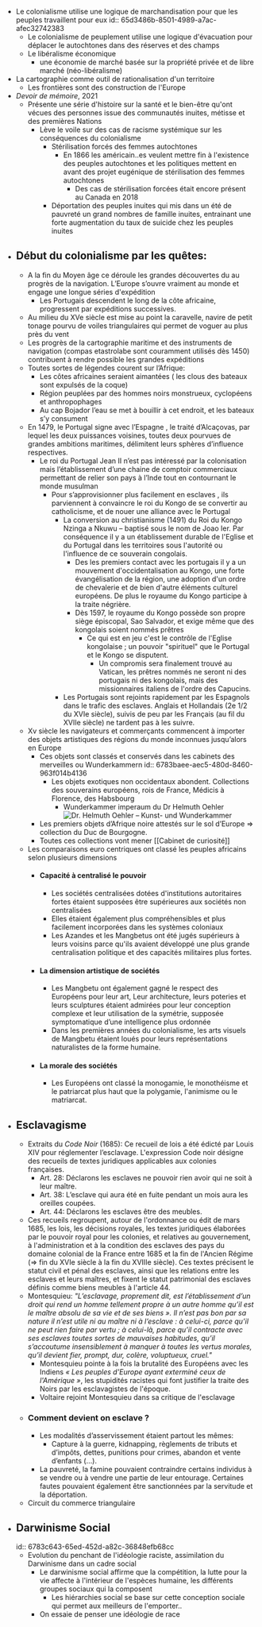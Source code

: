 - Le colonialisme utilise une logique de marchandisation pour que les peuples travaillent pour eux
  id:: 65d3486b-8501-4989-a7ac-afec32742383
	- Le colonialisme de peuplement utilise une logique d'évacuation pour déplacer le autochtones dans des réserves et des champs
	- Le libéralisme économique
		- une économie de marché basée sur la propriété privée et de libre marché (néo-libéralisme)
- La cartographie comme outil de rationalisation d'un territoire
	- Les frontières sont des construction de l'Europe
- *Devoir de mémoire*, 2021
	- Présente une série d'histoire sur la santé et le bien-être qu'ont vécues des personnes issue des communautés inuites, métisse et des premières Nations
		- Lève le voile sur des cas de racisme systémique sur les conséquences du colonialisme
			- Stérilisation forcés des femmes autochtones
				- En 1866 les américain..es veulent mettre fin à l'existence des peuples autochtones et les politiques mettent en avant des projet eugénique de stérilisation des femmes autochtones
					- Des cas de stérilisation forcées était encore présent au Canada en 2018
			- Déportation des peuples inuites qui mis dans un été de pauvreté un grand nombres de famille inuites, entrainant une forte augmentation du taux de suicide chez les peuples inuites
- ## Début du colonialisme par les quêtes:
	- A la fin du Moyen âge ce déroule les grandes découvertes du au progrès de la navigation. L’Europe s’ouvre vraiment au
	  monde et engage une longue séries d'expédition
		- Les Portugais descendent le long de la côte africaine, progressent par expéditions successives.
	- Au milieu du XVe siècle est mise au point la caravelle, navire de petit tonage pourvu de voiles triangulaires qui permet de voguer au plus près du vent
	- Les progrès de la cartographie maritime et des instruments de navigation (compas etastrolabe sont couramment utilisés dès 1450) contribuent à rendre possible les grandes expéditions
	- Toutes sortes de légendes courent sur l’Afrique:
		- Les côtes africaines seraient aimantées ( les clous des bateaux sont expulsés de la coque)
		- Région peuplées par des hommes noirs monstrueux, cyclopéens et anthropophages
		- Au cap Bojador l’eau se met à bouillir à cet endroit, et les bateaux s’y consument
	- En 1479, le Portugal signe avec l’Espagne , le traité d’Alcaçovas, par lequel les deux puissances voisines, toutes deux pourvues de grandes ambitions maritimes, délimitent leurs sphères d’influence respectives.
		- Le roi du Portugal Jean II n’est pas intéressé par la colonisation mais l’établissement d’une chaine de comptoir commerciaux permettant de relier son pays à l’Inde tout en contournant le monde musulman
			- Pour s’approvisionner plus facilement en esclaves , ils parviennent à convaincre le roi du Kongo de se convertir au catholicisme, et de nouer une alliance avec le Portugal
				- La conversion au christianisme (1491) du Roi du Kongo Nzinga a Nkuwu – baptisé sous le nom de Joao Ier. Par conséquence il y a un établissement durable de l'Eglise et du Portugal dans les territoires sous l'autorité ou l'influence de ce souverain congolais.
					- Des les premiers contact avec les portugais il y a un mouvement d'occidentalisation au Kongo, une forte évangélisation de la région, une adoption d'un ordre de chevalerie et de bien d'autre éléments culturel européens. De plus le royaume du Kongo participe à la traite négrière.
					- Dès 1597, le royaume du Kongo possède son propre siège épiscopal, Sao Salvador, et exige même que des kongolais soient nommés prêtres
						- Ce qui est en jeu c'est le contrôle de l'Eglise kongolaise ; un pouvoir "spirituel" que le Portugal et le Kongo se disputent.
							- Un compromis sera finalement trouvé au Vatican, les prêtres nommés ne seront ni des portugais ni des kongolais, mais des missionnaires italiens de l'ordre des Capucins.
				- Les Portugais sont rejoints rapidement par les Espagnols dans le trafic des esclaves. Anglais et Hollandais (2e 1/2 du XVIe siècle), suivis de peu par les Français (au fil du XVIIe siècle) ne tardent pas à les suivre.
	- Xv siècle les navigateurs et commerçants commencent à importer des objets artistiques des régions du monde inconnues jusqu’alors en Europe
		- Ces objets sont classés et conservés dans les cabinets des merveilles ou Wunderkammern
		  id:: 6783baee-aec5-480d-8460-963f014b4136
			- Les objets exotiques non occidentaux abondent. Collections des souverains européens, rois de France,
			  Médicis à Florence, des Habsbourg
				- Wunderkammer imperaum du Dr Helmuth Oehler ![Dr. Helmuth Oehler – Kunst- und Wunderkammer](https://helmuth-oehler.at/userfiles/images/RitrattoMuseoFerranteImperato.jpg)
		- Les premiers objets d’Afrique noire attestés sur le sol d’Europe => collection du Duc de Bourgogne.
		- Toutes ces collections vont mener [[Cabinet de curiosité]]
	- Les comparaisons euro centriques ont classé les peuples africains selon plusieurs dimensions
		- #### Capacité à centralisé le pouvoir
			- Les sociétés centralisées dotées d'institutions autoritaires fortes étaient supposées être supérieures aux
			  sociétés non centralisées
			- Elles étaient également plus compréhensibles et plus facilement incorporées dans les systèmes coloniaux
			- Les Azandes et les Mangbetus ont été jugés supérieurs à leurs voisins parce qu'ils avaient développé une plus grande centralisation politique et des capacités militaires plus fortes.
		- #### La dimension artistique de sociétés
			- Les Mangbetu ont également gagné le respect des Européens pour leur art, Leur architecture, leurs poteries et leurs sculptures étaient admirées pour leur conception complexe et leur utilisation de la symétrie, supposée symptomatique d’une intelligence plus ordonnée
			- Dans les premières années du colonialisme, les arts visuels de Mangbetu étaient loués pour leurs représentations naturalistes de la forme humaine.
		- #### La morale des sociétés
			- Les Européens ont classé la monogamie, le monothéisme et le patriarcat plus haut que la polygamie, l'animisme ou le matriarcat.
- ## Esclavagisme
	- Extraits du *Code Noir* (1685): Ce recueil de lois a été édicté par Louis XIV pour réglementer l’esclavage. L'expression Code noir désigne des recueils de textes juridiques applicables aux colonies françaises.
		- Art. 28: Déclarons les esclaves ne pouvoir rien avoir qui ne soit à leur maître.
		- Art. 38: L’esclave qui aura été en fuite pendant un mois aura les oreilles coupées.
		- Art. 44: Déclarons les esclaves être des meubles.
	- Ces recueils regroupent, autour de l'ordonnance ou édit de mars 1685, les lois, les décisions royales, les textes juridiques élaborées par le pouvoir royal pour les colonies, et relatives au gouvernement, à l'administration et à la condition des esclaves des pays du domaine colonial de la France entre 1685 et la fin de l'Ancien Régime (=> fin du XVIe siècle à la fin du XVIIIe siècle). Ces textes précisent le statut civil et pénal des esclaves, ainsi que les relations entre les esclaves et leurs maîtres, et fixent le statut patrimonial des esclaves définis comme biens meubles à l'article 44.
	- Montesquieu: *"L’esclavage, proprement dit, est l’établissement d’un droit qui rend un homme tellement propre à un autre homme qu’il est le maître absolu de sa vie et de ses biens ». Il n’est pas bon par sa nature il n’est utile ni au maître ni à l’esclave : à celui-ci, parce qu’il ne peut rien faire par vertu ; à celui-là, parce qu’il contracte avec ses esclaves toutes sortes de mauvaises habitudes, qu’il s’accoutume insensiblement à manquer à toutes les vertus morales, qu’il devient fier, prompt, dur, colère, voluptueux, cruel."*
		- Montesquieu pointe à la fois la brutalité des Européens avec les Indiens *« Les peuples d'Europe ayant exterminé ceux de l'Amérique »*, les stupidités racistes qui font justifier la traite des Noirs par les esclavagistes de l'époque.
		- Voltaire rejoint Montesquieu dans sa critique de l'esclavage
	- ### Comment devient on esclave ?
		- Les modalités d’asservissement étaient partout les mêmes:
			- Capture à la guerre, kidnapping, règlements de tributs et d’impôts, dettes, punitions pour crimes, abandon et vente d’enfants (…).
		- La pauvreté, la famine pouvaient contraindre certains individus à se vendre ou à vendre une partie de leur
		  entourage. Certaines fautes pouvaient également être sanctionnées par la servitude et la déportation.
	- Circuit du commerce triangulaire
- ## Darwinisme Social
  id:: 6783c643-65ed-452d-a82c-36848efb68cc
	- Evolution du penchant de l'idéologie raciste, assimilation du Darwinisme dans un cadre social
		- Le darwinisme social affirme que la compétition, la lutte pour la vie affecte à l'intérieur de l'espèces humaine, les différents groupes sociaux qui la composent
			- Les hiérarchies social se base sur cette conception sociale qui permet aux meilleurs de l'emporter..
		- On essaie de penser une idéologie de race